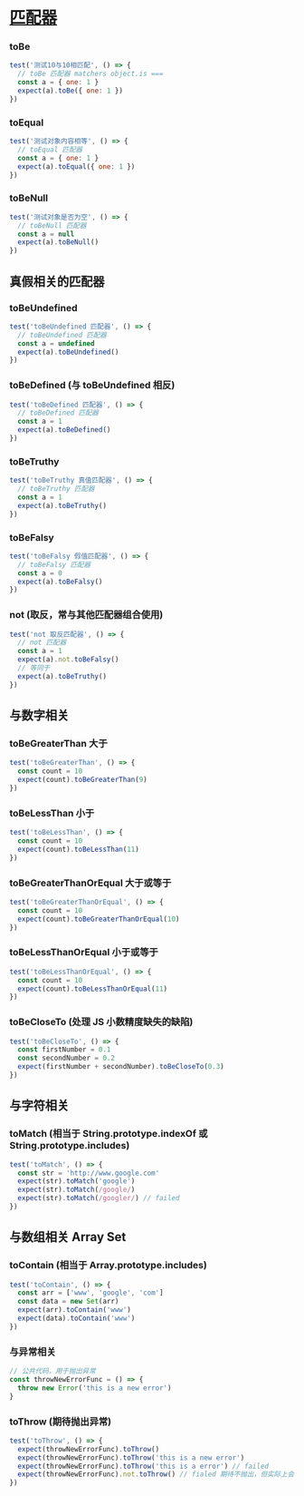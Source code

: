 # [匹配器](https://jestjs.io/docs/en/using-matchers)

### toBe
```javascript
test('测试10与10相匹配', () => {
  // toBe 匹配器 matchers object.is ===
  const a = { one: 1 }
  expect(a).toBe({ one: 1 })
})
```

### toEqual
```javascript
test('测试对象内容相等', () => {
  // toEqual 匹配器
  const a = { one: 1 }
  expect(a).toEqual({ one: 1 })
})
```

### toBeNull
```javascript
test('测试对象是否为空', () => {
  // toBeNull 匹配器
  const a = null
  expect(a).toBeNull()
})
```

## 真假相关的匹配器

### toBeUndefined
```javascript
test('toBeUndefined 匹配器', () => {
  // toBeUndefined 匹配器
  const a = undefined
  expect(a).toBeUndefined()
})
```

### toBeDefined (与 toBeUndefined 相反)
```javascript
test('toBeDefined 匹配器', () => {
  // toBeDefined 匹配器
  const a = 1
  expect(a).toBeDefined()
})
```

### toBeTruthy
```javascript
test('toBeTruthy 真值匹配器', () => {
  // toBeTruthy 匹配器
  const a = 1
  expect(a).toBeTruthy()
})
```

### toBeFalsy
```javascript
test('toBeFalsy 假值匹配器', () => {
  // toBeFalsy 匹配器
  const a = 0
  expect(a).toBeFalsy()
})
```

### not (取反，常与其他匹配器组合使用)
```javascript
test('not 取反匹配器', () => {
  // not 匹配器
  const a = 1
  expect(a).not.toBeFalsy()
  // 等同于
  expect(a).toBeTruthy()
})
```


## 与数字相关

### toBeGreaterThan 大于
```javascript
test('toBeGreaterThan', () => {
  const count = 10
  expect(count).toBeGreaterThan(9)
})
```

### toBeLessThan 小于
```javascript
test('toBeLessThan', () => {
  const count = 10
  expect(count).toBeLessThan(11)
})
```

### toBeGreaterThanOrEqual 大于或等于
```javascript
test('toBeGreaterThanOrEqual', () => {
  const count = 10
  expect(count).toBeGreaterThanOrEqual(10)
})
```

### toBeLessThanOrEqual 小于或等于
```javascript
test('toBeLessThanOrEqual', () => {
  const count = 10
  expect(count).toBeLessThanOrEqual(11)
})
```

### toBeCloseTo (处理 JS 小数精度缺失的缺陷)
```javascript
test('toBeCloseTo', () => {
  const firstNumber = 0.1
  const secondNumber = 0.2
  expect(firstNumber + secondNumber).toBeCloseTo(0.3)
})
```


## 与字符相关

### toMatch (相当于 String.prototype.indexOf 或 String.prototype.includes)
```javascript
test('toMatch', () => {
  const str = 'http://www.google.com'
  expect(str).toMatch('google')
  expect(str).toMatch(/google/)
  expect(str).toMatch(/googler/) // failed
})
```

## 与数组相关 Array Set

### toContain (相当于 Array.prototype.includes)
```javascript
test('toContain', () => {
  const arr = ['www', 'google', 'com']
  const data = new Set(arr)
  expect(arr).toContain('www')
  expect(data).toContain('www')
})
```

### 与异常相关

```javascript
// 公共代码，用于抛出异常
const throwNewErrorFunc = () => {
  throw new Error('this is a new error')
}
```

### toThrow (期待抛出异常)
```javascript
test('toThrow', () => {
  expect(throwNewErrorFunc).toThrow()
  expect(throwNewErrorFunc).toThrow('this is a new error')
  expect(throwNewErrorFunc).toThrow('this is a error') // failed
  expect(throwNewErrorFunc).not.toThrow() // fialed 期待不抛出，但实际上会抛出
})
```
